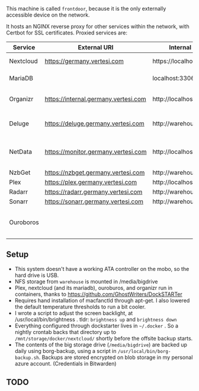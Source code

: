 This machine is called `frontdoor`, because it is the only externally accessible device on the network.

It hosts an NGINX reverse proxy for other services within the network, with Certbot for SSL certificates. Proxied services are:

| Service   | External URI                         | Internal URI            | Access        | Notes                                                                       |
|-----------|--------------------------------------|-------------------------|---------------|-----------------------------------------------------------------------------|
| Nextcloud | https://germany.vertesi.com          | https://localhost:444/  | It's own auth | Configured with DS                                                          |
| MariaDB   |                                      | localhost:3306          | It's own auth | Configured with DS, used for Nextcloud                                      |
| Organizr  | https://internal.germany.vertesi.com | http://localhost:8006   | It's own auth | Front for all other services. Configured with DS.                           |
| Deluge    | https://deluge.germany.vertesi.com   | http://warehouse:8112   | Organizr      | Torrent client, only connection is through privateInternetAccess.           |
| NetData   | https://monitor.germany.vertesi.com  | http://localhost:199999 | Organizr      | Collects stats for all other machines on the network. Runs on this machine. |
| NzbGet    | https://nzbget.germany.vertesi.com   | http://warehouse:6789   | Organizr      |  Newsbin downloader.                                                        |
| Plex      | https://plex.germany.vertesi.com     | http://localhost:32400  | Organizr      | Configured with DS.                                                         |
| Radarr    | https://radarr.germany.vertesi.com   | http://warehouse:7878   | Organizr      |  Movie Downloader                                                           |
| Sonarr    | https://sonarr.germany.vertesi.com   | http://warehouse:8989   | Organizr      | TV show Downloader                                                          |
| Ouroboros |                                      |                         |               | Automatically updates other containers running on this machine.             |



Setup
---
* This system doesn't have a working ATA controller on the mobo, so the hard drive is USB.
* NFS storage from `warehouse` is mounted in /media/bigdrive
* Plex, nextcloud (and its mariadb), ouroburos, and organizr run in containers, thanks to https://github.com/GhostWriters/DockSTARTer
* Requires hand installation of macfanctld through apt-get. I also lowered the default temperature thresholds to run a bit cooler.
* I wrote a script to adjust the screen backlight, at /usr/local/bin/brightness . tldr: `brightness up` and `brightness down`
* Everything configured through dockstarter lives in `~/.docker` . So a nightly crontab backs that directory up to `/mnt/storage/docker/nextcloud/` shortly before the offsite backup starts.
* The contents of the big storage drive (`/media/bigdrive`) are backed up daily using borg-backup, using a script in `/usr/local/bin/borg-backup.sh`. Backups are stored encrypted on blob storage in my personal azure account. (Credentials in Bitwarden)


TODO
---
